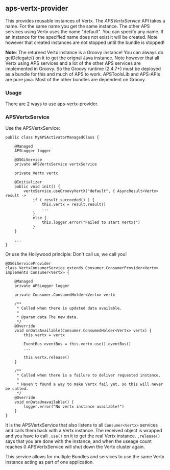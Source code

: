 ## aps-vertx-provider

This provides reusable instances of Vertx. The _APSVertxService_ API takes a name. For the same name you get the same instance. The other APS services using Vertx uses the name "default". You can specify any name. If an instance for the specified name does not exist it will be created. Note however that created instances are not stopped until the bundle is stopped!

**Note**: The returned Vertx instance is a Groovy instance! You can always do getDelegate() on it to get the orignal Java instance. Note however that all Vertx using APS services and a lot of the other APS services are implemented in Groovy. So the Groovy runtime (2.4.7+) must be deployed as a bundle for this and much of APS to work. APSToolsLib and APS-APIs are pure java. Most of the other bundles are dependent on Groovy.

### Usage

There are 2 ways to use aps-vertx-provider. 

### APSVertxService

Use the APSVertxService:

    public class MyAPSActivatorManagedClass {
        
        @Managed
        APSLogger logger
    
        @OSGiService
        private APSVertxService vertxService
        
        private Vertx vertx
    
        @Initializer
        public void init() {
            vertxService.useGroovyVertX("default", { AsyncResult<Vertx> result ->
                if ( result.succeeded() ) {
                    this.vertx = result.result()
                    ...
                }
                else {
                    this.logger.error("Failed to start Vertx!")
                }
        }
    
        ...
    }

Or use the Hollywood principle: Don't call us, we call you!

    @OSGiServiceProvider
    class VertxConsumerService extends Consumer.ConsumerProvider<Vertx> implements Consumer<Vertx> {
    
        @Managed
        private APSLogger logger
    
        private Consumer.ConsumedHolder<Vertx> vertx
    
        /**
         * Called when there is updated data available.
         *
         * @param data The new data.
         */
        @Override
        void onDataAvailable(Consumer.ConsumedHolder<Vertx> vertx) {
            this.vertx = vertx
            
            EventBus eventBus = this.vertx.use().eventBus()
            ...
    
            this.vertx.release()
        }
    
        /**
         * Called when there is a failure to deliver requested instance.
         *
         * Haven't found a way to make Vertx fail yet, so this will never be called.
         */
        @Override
        void onDataUnavailable() {
            logger.error("No vertx instance available!")
        }
    }

It is the APSVertxService that also listens to all `Consumer<Vertx>` services and calls them back with a Vertx instance. The received object is wrapped and you have to call `.use()` on it to get the real Vertx instance. `.release()` says that you are done with the instance, and when the useage count reaches 0 APSVertxService will shut down the Vertx cluster again.

This service allows for multiple Bundles and services to use the same Vertx instance acting as part of one application.  
